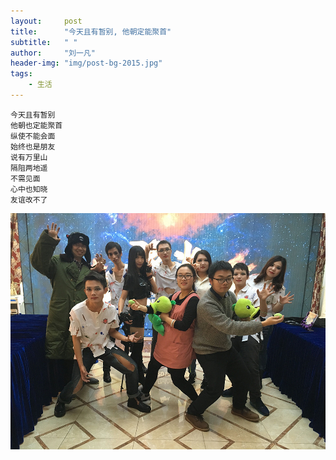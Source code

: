 ```yaml
---
layout:     post
title:      "今天且有暂别, 他朝定能聚首"
subtitle:   " "
author:     "刘一凡"
header-img: "img/post-bg-2015.jpg"
tags:
    - 生活
---
```


`今天且有暂别`<br />
`他朝也定能聚首`<br />
`纵使不能会面`<br />
`始终也是朋友`<br />
`说有万里山`<br />
`隔阻两地遥`<br />
`不需见面`<br />
`心中也知晓`<br />
`友谊改不了`

![all](/img/in-post/post-life/all.jpg)